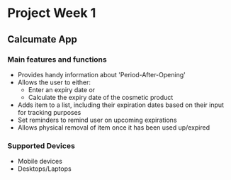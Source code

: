 # Project Week 1

## Calcumate App

### Main features and functions
- Provides handy information about 'Period-After-Opening'
- Allows the user to either:
  - Enter an expiry date or 
  - Calculate the expiry date of the cosmetic product
- Adds item to a list, including their expiration dates based on their input for tracking purposes
- Set reminders to remind user on upcoming expirations
- Allows physical removal of item once it has been used up/expired

### Supported Devices
- Mobile devices
- Desktops/Laptops

